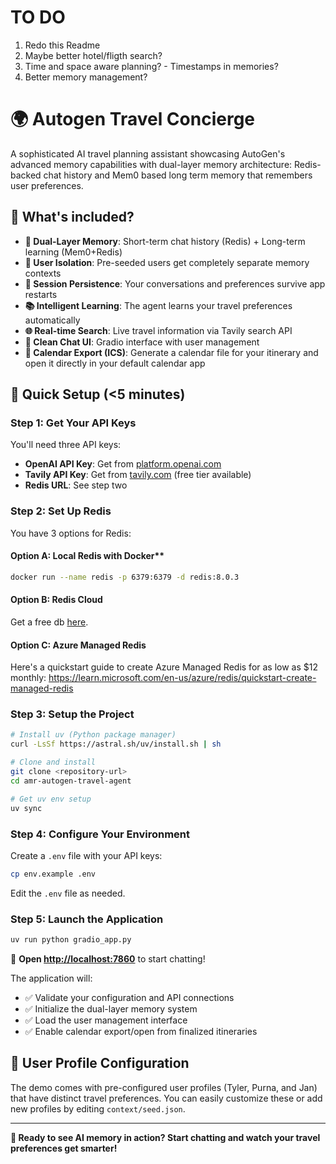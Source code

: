 
# TO DO

1. Redo this Readme
2. Maybe better hotel/fligth search?
3. Time and space aware planning? - Timestamps in memories?
4. Better memory management?




# 🌍 Autogen Travel Concierge 

A sophisticated AI travel planning assistant showcasing AutoGen's advanced memory capabilities with dual-layer memory architecture: Redis-backed chat history and Mem0 based long term memory that remembers user preferences.

## 🧠 What's included?

- **🎯 Dual-Layer Memory**: Short-term chat history (Redis) + Long-term learning (Mem0+Redis)
- **👥 User Isolation**: Pre-seeded users get completely separate memory contexts
- **🔄 Session Persistence**: Your conversations and preferences survive app restarts
- **📚 Intelligent Learning**: The agent learns your travel preferences automatically
- **🌐 Real-time Search**: Live travel information via Tavily search API
- **💬 Clean Chat UI**: Gradio interface with user management
 - **📅 Calendar Export (ICS)**: Generate a calendar file for your itinerary and open it directly in your default calendar app

## 🚀 Quick Setup (<5 minutes)

### Step 1: Get Your API Keys
You'll need three API keys:
- **OpenAI API Key**: Get from [platform.openai.com](https://platform.openai.com/api-keys)
- **Tavily API Key**: Get from [tavily.com](https://tavily.com) (free tier available)  
- **Redis URL**: See step two

### Step 2: Set Up Redis
You have 3 options for Redis:

#### Option A: Local Redis with Docker**
```bash
docker run --name redis -p 6379:6379 -d redis:8.0.3
```

#### Option B: Redis Cloud
Get a free db [here](https://redis.io/cloud).

#### Option C: Azure Managed Redis
Here's a quickstart guide to create Azure Managed Redis for as low as $12 monthly: https://learn.microsoft.com/en-us/azure/redis/quickstart-create-managed-redis

### Step 3: Setup the Project
```bash
# Install uv (Python package manager)
curl -LsSf https://astral.sh/uv/install.sh | sh

# Clone and install
git clone <repository-url>
cd amr-autogen-travel-agent

# Get uv env setup
uv sync
```

### Step 4: Configure Your Environment
Create a `.env` file with your API keys:
```bash
cp env.example .env
```

Edit the `.env` file as needed.

### Step 5: Launch the Application
```bash
uv run python gradio_app.py
```

🎉 **Open [http://localhost:7860](http://localhost:7860)** to start chatting!

The application will:
- ✅ Validate your configuration and API connections
- ✅ Initialize the dual-layer memory system
- ✅ Load the user management interface
- ✅ Enable calendar export/open from finalized itineraries

## 👤 User Profile Configuration

The demo comes with pre-configured user profiles (Tyler, Purna, and Jan) that have distinct travel preferences. You can easily customize these or add new profiles by editing `context/seed.json`.

---

**🚀 Ready to see AI memory in action? Start chatting and watch your travel preferences get smarter!**


